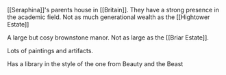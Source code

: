 [[Seraphina]]'s parents house in [[Britain]]. They have a strong presence in the academic field. Not as much generational wealth as the [[Hightower Estate]] 

A large but cosy brownstone manor. Not as large as the [[Briar Estate]].

Lots of paintings and artifacts.

Has a library in the style of the one from Beauty and the Beast